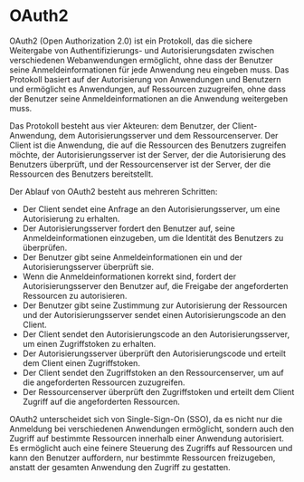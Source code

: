 # OAuth2

OAuth2 (Open Authorization 2.0) ist ein Protokoll, das die sichere Weitergabe von Authentifizierungs- und Autorisierungsdaten zwischen verschiedenen Webanwendungen ermöglicht, ohne dass der Benutzer seine Anmeldeinformationen für jede Anwendung neu eingeben muss. Das Protokoll basiert auf der Autorisierung von Anwendungen und Benutzern und ermöglicht es Anwendungen, auf Ressourcen zuzugreifen, ohne dass der Benutzer seine Anmeldeinformationen an die Anwendung weitergeben muss.

Das Protokoll besteht aus vier Akteuren: dem Benutzer, der Client-Anwendung, dem Autorisierungsserver und dem Ressourcenserver. Der Client ist die Anwendung, die auf die Ressourcen des Benutzers zugreifen möchte, der Autorisierungsserver ist der Server, der die Autorisierung des Benutzers überprüft, und der Ressourcenserver ist der Server, der die Ressourcen des Benutzers bereitstellt.

Der Ablauf von OAuth2 besteht aus mehreren Schritten:

- Der Client sendet eine Anfrage an den Autorisierungsserver, um eine Autorisierung zu erhalten.
- Der Autorisierungsserver fordert den Benutzer auf, seine Anmeldeinformationen einzugeben, um die Identität des Benutzers zu überprüfen.
- Der Benutzer gibt seine Anmeldeinformationen ein und der Autorisierungsserver überprüft sie.
- Wenn die Anmeldeinformationen korrekt sind, fordert der Autorisierungsserver den Benutzer auf, die Freigabe der angeforderten Ressourcen zu autorisieren.
- Der Benutzer gibt seine Zustimmung zur Autorisierung der Ressourcen und der Autorisierungsserver sendet einen Autorisierungscode an den Client.
- Der Client sendet den Autorisierungscode an den Autorisierungsserver, um einen Zugriffstoken zu erhalten.
- Der Autorisierungsserver überprüft den Autorisierungscode und erteilt dem Client einen Zugriffstoken.
- Der Client sendet den Zugriffstoken an den Ressourcenserver, um auf die angeforderten Ressourcen zuzugreifen.
- Der Ressourcenserver überprüft den Zugriffstoken und erteilt dem Client Zugriff auf die angeforderten Ressourcen.

OAuth2 unterscheidet sich von Single-Sign-On (SSO), da es nicht nur die Anmeldung bei verschiedenen Anwendungen ermöglicht, sondern auch den Zugriff auf bestimmte Ressourcen innerhalb einer Anwendung autorisiert. Es ermöglicht auch eine feinere Steuerung des Zugriffs auf Ressourcen und kann den Benutzer auffordern, nur bestimmte Ressourcen freizugeben, anstatt der gesamten Anwendung den Zugriff zu gestatten.
